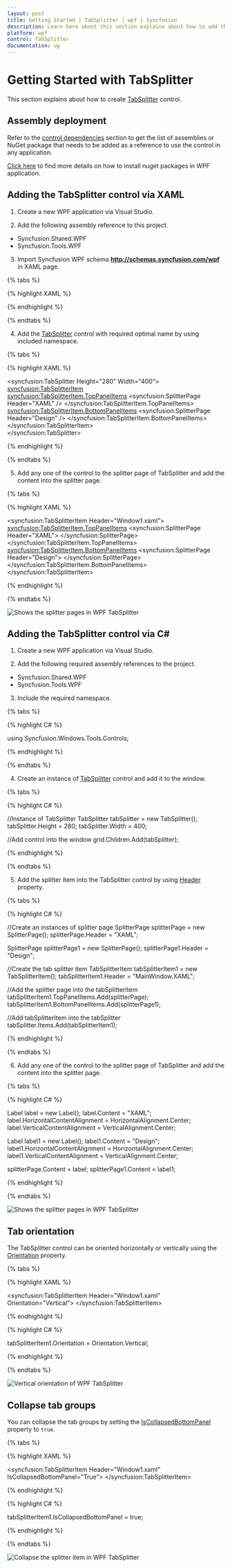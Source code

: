 ```yaml
---
layout: post
title: Getting Started | TabSplitter | wpf | Syncfusion
description: Learn here about this section explains about how to add the TabSpliiter control in to WPF application.
platform: wpf
control: TabSplitter
documentation: ug
---
```


# Getting Started with TabSplitter

This section explains about how to create [TabSplitter](https://help.syncfusion.com/cr/wpf/Syncfusion.Tools.Wpf~Syncfusion.Windows.Tools.Controls.TabSplitter.html) control.

## Assembly deployment

Refer to the [control dependencies](https://help.syncfusion.com/wpf/control-dependencies#tabsplitter) section to get the list of assemblies or NuGet package that needs to be added as a reference to use the control in any application.

[Click here](https://help.syncfusion.com/wpf/visual-studio-integration/nuget-packages) to find more details on how to install nuget packages in WPF application.

## Adding the TabSplitter control via XAML

1) Create a new WPF application via Visual Studio.

2) Add the following assembly reference to this project.

* Syncfusion.Shared.WPF
* Syncfusion.Tools.WPF

3) Import Syncfusion WPF schema **http://schemas.syncfusion.com/wpf** in XAML page.

{% tabs %}

{% highlight XAML %}

<Window x:Class="TabSplitter.MainWindow"
        xmlns="http://schemas.microsoft.com/winfx/2006/xaml/presentation"
        xmlns:x="http://schemas.microsoft.com/winfx/2006/xaml"
        xmlns:d="http://schemas.microsoft.com/expression/blend/2008"
        xmlns:mc="http://schemas.openxmlformats.org/markup-compatibility/2006"
        xmlns:syncfusion="http://schemas.syncfusion.com/wpf"
        xmlns:local="clr-namespace:TabSplitter"
        mc:Ignorable="d"
        Title="MainWindow" Height="450" Width="800">

{% endhighlight %}

{% endtabs %}

4) Add the [TabSplitter](https://help.syncfusion.com/cr/wpf/Syncfusion.Tools.Wpf~Syncfusion.Windows.Tools.Controls.TabSplitter.html) control with required optimal name by using included namespace.

{% tabs %}

{% highlight XAML %}

<syncfusion:TabSplitter Height="280" Width="400">
    <syncfusion:TabSplitterItem>                
        <syncfusion:TabSplitterItem.TopPanelItems>
            <syncfusion:SplitterPage Header="XAML" />
        </syncfusion:TabSplitterItem.TopPanelItems>
        <syncfusion:TabSplitterItem.BottomPanelItems>
            <syncfusion:SplitterPage Header="Design" />
        </syncfusion:TabSplitterItem.BottomPanelItems>
    </syncfusion:TabSplitterItem>        
</syncfusion:TabSplitter>

{% endhighlight %}

{% endtabs %}

5) Add any one of the control to the splitter page of TabSplitter and add the content into the splitter page.

{% tabs %}

{% highlight XAML %}

<syncfusion:TabSplitterItem Header="Window1.xaml">                
    <syncfusion:TabSplitterItem.TopPanelItems>
        <syncfusion:SplitterPage Header="XAML">
            <Label Content="Xaml" HorizontalContentAlignment="Center" VerticalContentAlignment="Center" />
        </syncfusion:SplitterPage>
    </syncfusion:TabSplitterItem.TopPanelItems>
    <syncfusion:TabSplitterItem.BottomPanelItems>
        <syncfusion:SplitterPage Header="Design">
            <Label Content="Design" HorizontalContentAlignment="Center" VerticalContentAlignment="Center" />
        </syncfusion:SplitterPage>
    </syncfusion:TabSplitterItem.BottomPanelItems>
</syncfusion:TabSplitterItem>

{% endhighlight %}

{% endtabs %}

![Shows the splitter pages in WPF TabSplitter](Getting-Started_images/TabSplitter_design.png)

## Adding the TabSplitter control via C#

1) Create a new WPF application via Visual Studio.

2) Add the following required assembly references to the project.

* Syncfusion.Shared.WPF
* Syncfusion.Tools.WPF

3) Include the required namespace.

{% tabs %}

{% highlight C# %}

using Syncfusion.Windows.Tools.Controls;

{% endhighlight %}

{% endtabs %}

4) Create an instance of [TabSplitter](https://help.syncfusion.com/cr/wpf/Syncfusion.Tools.Wpf~Syncfusion.Windows.Tools.Controls.TabSplitter.html) control and add it to the window.

{% tabs %}

{% highlight C# %}

//Instance of TabSplitter
TabSplitter tabSplitter = new TabSplitter();
tabSplitter.Height = 280;
tabSplitter.Width = 400;

//Add control into the window
grid.Children.Add(tabSplitter);

{% endhighlight %}

{% endtabs %}

5) Add the splitter item into the TabSplitter control by using [Header](https://help.syncfusion.com/cr/wpf/Syncfusion.Tools.Wpf~Syncfusion.Windows.Tools.Controls.TabSplitterItem~Header.html) property.

{% tabs %}

{% highlight C# %}

//Create an instances of splitter page
SplitterPage splitterPage = new SplitterPage();
splitterPage.Header = "XAML";

SplitterPage splitterPage1 = new SplitterPage();
splitterPage1.Header = "Design";

//Create the tab splitter item
TabSplitterItem tabSplitterItem1 = new TabSplitterItem();
tabSplitterItem1.Header = "MainWindow.XAML";

//Add the splitter page into the tabSplitterItem
tabSplitterItem1.TopPanelItems.Add(splitterPage);
tabSplitterItem1.BottomPanelItems.Add(splitterPage1);

//Add tabSplitterItem into the tabSplitter
tabSplitter.Items.Add(tabSplitterItem1);

{% endhighlight %}

{% endtabs %}

6) Add any one of the control to the splitter page of TabSplitter and add the content into the splitter page.

{% tabs %}

{% highlight C# %}

Label label = new Label();
label.Content = "XAML";
label.HorizontalContentAlignment = HorizontalAlignment.Center;
label.VerticalContentAlignment = VerticalAlignment.Center;

Label label1 = new Label();
label1.Content = "Design";
label1.HorizontalContentAlignment = HorizontalAlignment.Center;
label1.VerticalContentAlignment = VerticalAlignment.Center;

splitterPage.Content = label;
splitterPage1.Content = label1;

{% endhighlight %}

{% endtabs %}

![Shows the splitter pages in WPF TabSplitter](Getting-Started_images/TabSplitter_code.png)

## Tab orientation

The TabSplitter control can be oriented horizontally or vertically using the [Orientation](https://help.syncfusion.com/cr/wpf/Syncfusion.Tools.Wpf~Syncfusion.Windows.Tools.Controls.TabSplitterItem~Orientation.html) property.

{% tabs %}

{% highlight XAML %}

<syncfusion:TabSplitterItem Header="Window1.xaml" Orientation="Vertical">
</syncfusion:TabSplitterItem>

{% endhighlight %}

{% highlight C# %}

tabSplitterItem1.Orientation = Orientation.Vertical;

{% endhighlight %}

{% endtabs %}

![Vertical orientation of WPF TabSplitter](Getting-Started_images/TabSplitter_vertical.png)

## Collapse tab groups

You can collapse the tab groups by setting the [IsCollapsedBottomPanel](https://help.syncfusion.com/cr/wpf/Syncfusion.Tools.Wpf~Syncfusion.Windows.Tools.Controls.TabSplitterItem~IsCollapsedBottomPanel.html) property to `true`.

{% tabs %}

{% highlight XAML %}

<syncfusion:TabSplitterItem Header="Window1.xaml" IsCollapsedBottomPanel="True">
</syncfusion:TabSplitterItem>

{% endhighlight %}

{% highlight C# %}

tabSplitterItem1.IsCollapsedBottomPanel = true;

{% endhighlight %}

{% endtabs %}

![Collapse the splitter item in WPF TabSplitter](Getting-Started_images/TabSplitter_collapse.png)
